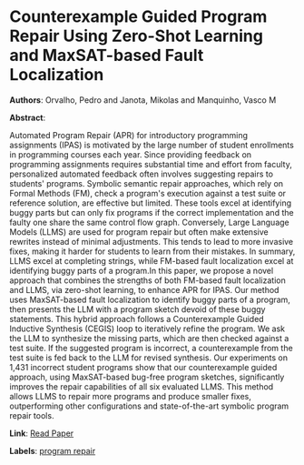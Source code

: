 # Counterexample Guided Program Repair Using Zero-Shot Learning and MaxSAT-based Fault Localization

**Authors**: Orvalho, Pedro and Janota, Mikolas and Manquinho, Vasco M

**Abstract**:

Automated Program Repair (APR) for introductory programming assignments (IPAS) is motivated by the large number of student enrollments in programming courses each year. Since providing feedback on programming assignments requires substantial time and effort from faculty, personalized automated feedback often involves suggesting repairs to students' programs. Symbolic semantic repair approaches, which rely on Formal Methods (FM), check a program's execution against a test suite or reference solution, are effective but limited. These tools excel at identifying buggy parts but can only fix programs if the correct implementation and the faulty one share the same control flow graph. Conversely, Large Language Models (LLMS) are used for program repair but often make extensive rewrites instead of minimal adjustments. This tends to lead to more invasive fixes, making it harder for students to learn from their mistakes. In summary, LLMS excel at completing strings, while FM-based fault localization excel at identifying buggy parts of a program.In this paper, we propose a novel approach that combines the strengths of both FM-based fault localization and LLMS, via zero-shot learning, to enhance APR for IPAS. Our method uses MaxSAT-based fault localization to identify buggy parts of a program, then presents the LLM with a program sketch devoid of these buggy statements. This hybrid approach follows a Counterexample Guided Inductive Synthesis (CEGIS) loop to iteratively refine the program. We ask the LLM to synthesize the missing parts, which are then checked against a test suite. If the suggested program is incorrect, a counterexample from the test suite is fed back to the LLM for revised synthesis. Our experiments on 1,431 incorrect student programs show that our counterexample guided approach, using MaxSAT-based bug-free program sketches, significantly improves the repair capabilities of all six evaluated LLMS. This method allows LLMS to repair more programs and produce smaller fixes, outperforming other configurations and state-of-the-art symbolic program repair tools.

**Link**: [Read Paper](https://doi.org/10.1609/aaai.v39i1.32046)

**Labels**: [program repair](../../labels/program_repair.md)
